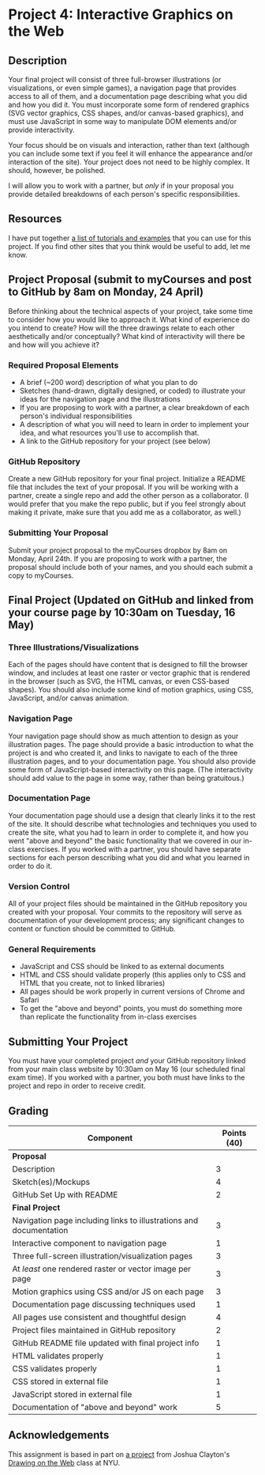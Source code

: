 # Project 4: Interactive Graphics on the Web

## Description
Your final project will consist of three full-browser illustrations (or visualizations, or even simple games), a navigation page that provides access to all of them, and a documentation page describing what you did and how you did it. You must incorporate some form of rendered graphics (SVG vector graphics, CSS shapes, and/or canvas-based graphics), and must use JavaScript in some way to manipulate DOM elements and/or provide interactivity. 

Your focus should be on visuals and interaction, rather than text (although you can include some text if you feel it will enhance the appearance and/or interaction of the site). Your project does not need to be highly complex. It should, however, be polished.

I will allow you to work with a partner, but *only* if in your proposal you provide detailed breakdowns of each person's specific responsibilities. 

## Resources
I have put together [a list of tutorials and examples](project4-resources.md) that you can use for this project. If you find other sites that you think would be useful to add, let me know.  

## Project Proposal (submit to myCourses and post to GitHub by 8am on Monday, 24 April)
Before thinking about the technical aspects of your project, take some time to consider how you would like to approach it. What kind of experience do you intend to create? How will the three drawings relate to each other aesthetically and/or conceptually? What kind of interactivity will there be and how will you achieve it?

### Required Proposal Elements

- A brief (~200 word) description of what you plan to do
- Sketches (hand-drawn, digitally designed, or coded) to illustrate your ideas for the navigation page and the illustrations
- If you are proposing to work with a partner, a clear breakdown of each person's individual responsibilities
- A description of what you will  need to learn in order to implement your idea, and what resources you'll use to accomplish that. 
- A link to the GitHub repository for your project (see below)

### GitHub Repository
Create a new GitHub repository for your final project. Initialize a README file that includes the text of your proposal. If you will be working with a partner, create a single repo and add the other person as a collaborator. (I would prefer that you make the repo public, but if you feel strongly about making it private, make sure that you add me as a collaborator, as well.) 

### Submitting Your Proposal
Submit your project proposal to the myCourses dropbox by 8am on Monday, April 24th. If you are proposing to work with a partner, the proposal should include both of your names, and you should each submit a copy to myCourses.

## Final Project (Updated on GitHub and linked from your course page by 10:30am on Tuesday, 16 May)

### Three Illustrations/Visualizations
Each of the pages should have content that is designed to fill the browser window, and includes at least one raster or vector graphic that is rendered in the browser (such as SVG, the HTML canvas, or even CSS-based shapes). You should also include some kind of motion graphics, using CSS, JavaScript, and/or canvas animation.

### Navigation Page
Your navigation page should show as much attention to design as your illustration pages. The page should provide a basic introduction to what the project is and who created it, and links to navigate to each of the three illustration pages, and to your documentation page. You should also provide some form of JavaScript-based interactivity on this page. (The interactivity should add value to the page in some way, rather than being gratuitous.)

### Documentation Page
Your documentation page should use a design that clearly links it to the rest of the site. It should describe what technologies and techniques you used to create the site, what you had to learn in order to complete it, and how you went "above and beyond" the basic functionality that we covered in our in-class exercises. If you worked with a partner, you should have separate sections for each person describing what you did and what you learned in order to do it. 

### Version Control
All of your project files should be maintained in the GitHub repository you created with your proposal. Your commits to the repository will serve as documentation of your development process; any significant changes to content or function should be committed to GitHub. 

### General Requirements
- JavaScript and CSS should be linked to as external documents
- HTML and CSS should validate properly (this applies only to CSS and HTML that you create, not to linked libraries)
- All pages should be work properly in current versions of Chrome and Safari
- To get the "above and beyond" points, you must do something more than replicate the functionality from in-class exercises

## Submitting Your Project
You must have your completed project *and* your GitHub repository linked from your main class website by 10:30am on May 16 (our scheduled final exam time). If you worked with a partner, you both must have links to the project and repo in order to receive credit. 

## Grading
Component | Points (40) |
--------- | --------------------------- |
**Proposal** ||
Description | 3 |
Sketch(es)/Mockups | 4 |
GitHub Set Up with README | 2 |
**Final Project** ||
Navigation page including links to illustrations and documentation | 3 |
Interactive component to navigation page | 1 |
Three full-screen illustration/visualization pages | 3 |
At *least* one rendered raster or vector image per page | 3 | 
Motion graphics using CSS and/or JS on each page | 3 |
Documentation page discussing techniques used | 1 |
All pages use consistent and thoughtful design | 4 |
Project files maintained in GitHub repository | 2 |
GitHub README file updated with final project info | 1 | 
HTML validates properly | 1 |
CSS validates properly | 1 |
CSS stored in external file | 1 |
JavaScript stored in external file | 1|
Documentation of "above and beyond" work | 5 |

## Acknowledgements
This assignment is based in part on [a project](http://cs.nyu.edu/courses/spring17/CSCI-UA.0380-002/assignments/final-project/) from Joshua Clayton's [Drawing on the Web](http://cs.nyu.edu/courses/spring17/CSCI-UA.0380-002/) class at NYU. 
